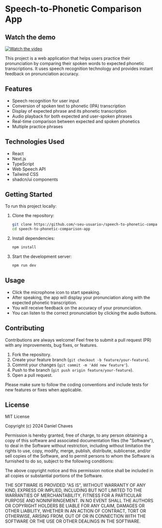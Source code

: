 # Speech-to-Phonetic Comparison App

## Watch the demo

[![Watch the video](https://img.youtube.com/vi/jMAuw9yMWcM/hqdefault.jpg)](https://www.youtube.com/watch?v=jMAuw9yMWcM)

This project is a web application that helps users practice their pronunciation by comparing their spoken words to expected phonetic transcriptions. It uses speech recognition technology and provides instant feedback on pronunciation accuracy.

## Features

- Speech recognition for user input
- Conversion of spoken text to phonetic (IPA) transcription
- Display of expected phrase and its phonetic transcription
- Audio playback for both expected and user-spoken phrases
- Real-time comparison between expected and spoken phonetics
- Multiple practice phrases

## Technologies Used

- React
- Next.js
- TypeScript
- Web Speech API
- Tailwind CSS
- shadcn/ui components

## Getting Started

To run this project locally:

1. Clone the repository:

    ```bash
    git clone https://github.com/<seu-usuario>/speech-to-phonetic-comparison-app.git
    cd speech-to-phonetic-comparison-app
    ```

2. Install dependencies:

    ```bash
    npm install
    ```

3. Start the development server:

    ```bash
    npm run dev
    ```

## Usage

- Click the microphone icon to start speaking.
- After speaking, the app will display your pronunciation along with the expected phonetic transcription.
- You will receive feedback on the accuracy of your pronunciation.
- You can listen to the correct pronunciation by clicking the audio buttons.

## Contributing

Contributions are always welcome! Feel free to submit a pull request (PR) with any improvements, bug fixes, or features.

1. Fork the repository.
2. Create your feature branch (`git checkout -b feature/your-feature`).
3. Commit your changes (`git commit -m 'Add new feature'`).
4. Push to the branch (`git push origin feature/your-feature`).
5. Open a pull request.

Please make sure to follow the coding conventions and include tests for new features or fixes when applicable.

## License

MIT License

Copyright (c) 2024 Daniel Chaves

Permission is hereby granted, free of charge, to any person obtaining a copy
of this software and associated documentation files (the "Software"), to deal
in the Software without restriction, including without limitation the rights
to use, copy, modify, merge, publish, distribute, sublicense, and/or sell
copies of the Software, and to permit persons to whom the Software is
furnished to do so, subject to the following conditions:

The above copyright notice and this permission notice shall be included in all
copies or substantial portions of the Software.

THE SOFTWARE IS PROVIDED "AS IS", WITHOUT WARRANTY OF ANY KIND, EXPRESS OR
IMPLIED, INCLUDING BUT NOT LIMITED TO THE WARRANTIES OF MERCHANTABILITY,
FITNESS FOR A PARTICULAR PURPOSE AND NONINFRINGEMENT. IN NO EVENT SHALL THE
AUTHORS OR COPYRIGHT HOLDERS BE LIABLE FOR ANY CLAIM, DAMAGES OR OTHER
LIABILITY, WHETHER IN AN ACTION OF CONTRACT, TORT OR OTHERWISE, ARISING FROM,
OUT OF OR IN CONNECTION WITH THE SOFTWARE OR THE USE OR OTHER DEALINGS IN THE
SOFTWARE.
